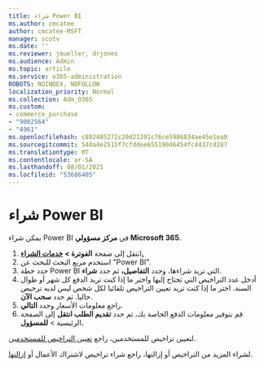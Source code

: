 ```yaml
---
title: شراء Power BI
ms.author: cmcatee
author: cmcatee-MSFT
manager: scotv
ms.date: ''
ms.reviewer: jmueller, drjones
ms.audience: Admin
ms.topic: article
ms.service: o365-administration
ROBOTS: NOINDEX, NOFOLLOW
localization_priority: Normal
ms.collection: Adm_O365
ms.custom:
- commerce_purchase
- "9002564"
- "4961"
ms.openlocfilehash: c802485272c20d21201c76ce5986834ae45e1ea0
ms.sourcegitcommit: 540a4e2515f7cfddee65519046454fc4437cd287
ms.translationtype: MT
ms.contentlocale: ar-SA
ms.lasthandoff: 08/01/2021
ms.locfileid: "53686405"
---
```

# <a name="purchase-power-bi"></a>شراء Power BI

يمكن شراء Power BI في **مركز مسؤولي Microsoft 365**.

1. انتقل إلى صفحة **الفوترة > [خدمات الشراء.](https://go.microsoft.com/fwlink/p/?linkid=868433)**
2. استخدم مربع البحث للبحث عن "Power BI".
3. حدد خطة Power BI التي تريد شراءها، وحدد **التفاصيل،** ثم حدد **شراء**.
4. أدخل عدد التراخيص التي تحتاج إليها واختر ما إذا كنت تريد الدفع كل شهر أو طوال السنة. اختر ما إذا كنت تريد تعيين التراخيص تلقائيا لكل شخص ليس لديه ترخيص حاليا. ثم حدد **سحب الآن**.
5. راجع معلومات الأسعار وحدد **التالي**.
6. قم بتوفير معلومات الدفع الخاصة بك، ثم حدد **تقديم الطلب انتقل** إلى الصفحة الرئيسية  >  **للمسؤول.**

لتعيين تراخيص للمستخدمين، راجع [تعيين التراخيص للمستخدمين](/microsoft-365/admin/manage/assign-licenses-to-users).

لشراء المزيد من التراخيص أو إزالتها، راجع شراء تراخيص لاشتراك الأعمال أو [إزالتها](/microsoft-365/commerce/licenses/buy-licenses).